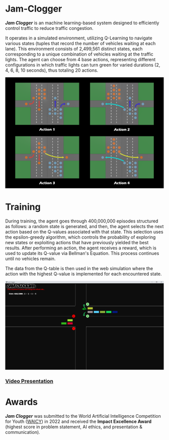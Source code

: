 # Jam-Clogger
***Jam Clogger*** is an machine learning-based system designed to efficiently control traffic to reduce traffic congestion.

It operates in a simulated environment, utilizing Q-Learning to navigate various states (tuples that record the number of vehicles waiting at each lane). This environment consists of 2,499,561 distinct states, each corresponding to a unique combination of vehicles waiting at the traffic lights. The agent can choose from 4 base actions, representing different configurations in which traffic lights can turn green for varied durations (2, 4, 6, 8, 10 seconds), thus totaling 20 actions.

![Actions](https://github.com/Stratisra/Jam-Clogger/blob/aa9f5b48e6c8fff455cbc2be519070fa11ec3299/Road/3%20Lanes/All%20Actions.png)

# Training
During training, the agent goes through 400,000,000 episodes structured as follows: a random state is generated, and then, the agent selects the next action based on the Q-values associated with that state. This selection uses the epsilon-greedy algorithm, which controls the probability of exploring new states or exploiting actions that have previously yielded the best results. After performing an action, the agent receives a reward, which is used to update its Q-value via Bellman's Equation. This process continues until no vehicles remain.

The data from the Q-table is then used in the web simulation where the action with the highest Q-value is implemented for each encountered state.

![Simulation](https://github.com/Stratisra/Jam-Clogger/blob/ac99966e8fe5d410a714979a06933d4808dd059c/Final%20Version%20(5.4)/Simulation/Version%202/Static%20simulation/Simulation.png)

### [Video Presentation](https://www.youtube.com/watch?v=Xc8GmtV-Xro) 

# Awards
***Jam Clogger*** was submitted to the World Artificial Intelligence Competition for Youth ([WAICY](https://www.waicy.org/)) in 2022 and received the **Impact Excellence Award** (highest score in problem statement, AI ethics, and presentation & communication).
